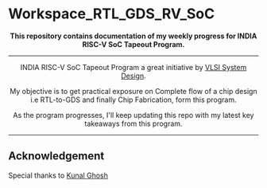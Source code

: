 # Workspace_RTL_GDS_RV_SoC

<div align="center">
<b>This repository contains documentation of my weekly progress for INDIA RISC-V SoC Tapeout Program.</b>
</div>


-------------------------------


<div align="center">
  INDIA RISC-V SoC Tapeout Program a great initiative by <a href="https://www.vlsisystemdesign.com/" target="_blank">VLSI System Design</a>.
  
 
  My objective is to get practical exposure on Complete flow of a chip design i.e RTL-to-GDS and finally Chip Fabrication, form this program.
  
  As the program progresses, I'll keep updating this repo with my latest key takeaways from this program.
</div>



--------------------------------------
## Acknowledgement

Special thanks to [Kunal Ghosh](https://www.linkedin.com/in/kunal-ghosh-vlsisystemdesign-com-28084836/)
